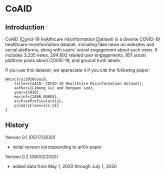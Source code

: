 # CoAID

## Introduction

CoAID (<ins>Co</ins>vid-19 he<ins>A</ins>lthcare m<ins>I</ins>sinformation <ins>D</ins>ataset) is a diverse COVID-19 healthcare misinformation dataset, including fake news on websites and social platforms, along with users' social engagement about such news. It includes 3,235 news, 294,692 related user engagements, 851 social platform posts about COVID-19, and ground truth labels.

If you use this dataset, we appreciate it if you cite the following paper:

~~~~
@misc{cui2020coaid,
    title={CoAID: COVID-19 Healthcare Misinformation Dataset},
    author={Limeng Cui and Dongwon Lee},
    year={2020},
    eprint={2006.00885},
    archivePrefix={arXiv},
    primaryClass={cs.SI}
}
~~~~

## History

Version 0.1 (05/17/2020)

- initial version corresponding to arXiv paper

Version 0.2 (08/03/2020)

- added data from May 1, 2020 through July 1, 2020